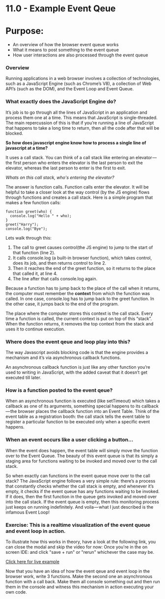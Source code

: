 
# 11.0 - Example Event Qeue

# Purpose:

  - An overview of how the browser event queue works
  - What it means to post something to the event queue
  - How user interactions are also processed through the event queue

### Overview

Running applications in a web browser involves a collection of technologies, such as a JavaScript Engine (such as Chrome’s V8), a collection of Web API’s (such as the DOM), and the Event Loop and Event Queue.

### What exactly does the JavaScript Engine do?

It’s job is to go through all the lines of JavaScript in an application and process them one at a time. This means that JavaScript is single-threaded. The main repercussion of this is that if you’re running a line of JavaScript that happens to take a long time to return, then all the code after that will be blocked.

**So how does javascript engine know how to process a single line of javascript at a time?**

It uses a call stack. You can think of a call stack like entering an elevator — the first person who enters the elevator is the last person to exit the elevator, whereas the last person to enter is the first to exit.

*Whats on this call stack, who's entering the elevator?*

The answer is function calls. Function calls enter the elevator.  It will be helpful to take a closer look at the way control (by the JS engine) flows through functions and creates a call stack.  Here is a simple program that makes a few function calls:

````JS
function greet(who) {
  console.log("Hello " + who);
}
greet("Harry");
console.log("Bye");
````

Lets walk through this:

1. The call to greet causes control(the JS engine) to jump to the start of that function (line 2).
2. It calls console.log (a built-in browser function), which takes control, does its job, and then returns control to line 2.
3. Then it reaches the end of the greet function, so it returns to the place that called it, at line 4.
4. The line after that calls console.log again.

Because a function has to jump back to the place of the call when it returns, the computer must remember the **context** from which the function was called. In one case, console.log has to jump back to the greet function. In the other case, it jumps back to the end of the program.

The place where the computer stores this context is the call stack. Every time a function is called, the current context is put on top of this “stack”. When the function returns, it removes the top context from the stack and uses it to continue execution.

### Where does the event qeue and loop play into this?

The way Javascript avoids blocking code is that the engine provides a mechanism and it’s via asynchronous callback functions.

An asynchronous callback function is just like any other function you’re used to writing in JavaScript, with the added caveat that it doesn’t get executed till later.

### How is a function posted to the event qeue?

When an asynchronous function is executed (like setTimeout) which takes a callback as one of its arguments, something special happens to its callback — the browser places the callback function into an Event Table. Think of the event table as a registration booth: the call stack tells the event table to register a particular function to be executed only when a specific event happens.

### When an event occurs like a user clicking a button...

When the event does happen, the event table will simply move the function over to the Event Queue. The beauty of this event queue is that its simply a staging area for functions waiting to be invoked and moved over to the call stack.

So when exactly can functions in the event queue move over to the call stack? The JavaScript engine follows a very simple rule: there’s a process that constantly checks whether the call stack is empty, and whenever it’s empty, it checks if the event queue has any functions waiting to be invoked. If it does, then the first function in the queue gets invoked and moved over into the call stack. If the event queue is empty, then this monitoring process just keeps on running indefinitely. And voila — what I just described is the infamous Event Loop!

### Exercise:  This is a realtime visualization of the event queue and event loop in action.

To illustrate how this works in theory, have a look at the following link, you can close the modal and skip the video for now: Once you're in the on screen IDE:  and click "save + run" or "rerun" whichever the case may be.

[Click here for live example](http://latentflip.com/loupe/?code=CgoKJC5vbignYnV0dG9uJywgJ2NsaWNrJywgZnVuY3Rpb24gb25DbGljaygpIHsKICAgIHNldFRpbWVvdXQoZnVuY3Rpb24gdGltZXIoKSB7CiAgICAgICAgY29uc29sZS5sb2coJ1lvdSBjbGlja2VkIHRoZSBidXR0b24hJyk7ICAgIAogICAgfSwgMjAwMCk7Cn0pOwoKY29uc29sZS5sb2coIkhpISIpOwoKc2V0VGltZW91dChmdW5jdGlvbiB0aW1lb3V0KCkgewogICAgY29uc29sZS5sb2coIkNsaWNrIHRoZSBidXR0b24hIik7Cn0sIDUwMDApOwoKY29uc29sZS5sb2coIldlbGNvbWUgdG8gbG91cGUuIik7!!!PGJ1dHRvbj5DbGljayBtZSE8L2J1dHRvbj4%3D)

Now that you have an idea of how the event qeue and event loop in the browser work, write 3 functions.  Make the second one an asynchronous function with a call back.  Make them all console something out and then run them in the console and witness this mechanism in action executing your own code.
